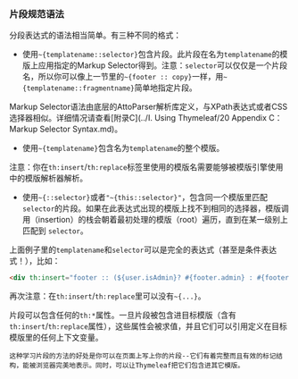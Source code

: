 ### 片段规范语法

分段表达式的语法相当简单。有三种不同的格式：

- 使用`~{templatename::selector}`包含片段。此片段在名为`templatename`的模版上应用指定的Markup Selector得到。注意：`selector`可以仅仅是一个片段名，所以你可以像上一节里的`~{footer :: copy}`一样，用`~{templatename::fragmentname}`简单地指定片段。

Markup Selector语法由底层的AttoParser解析库定义，与XPath表达式或者CSS选择器相似。详细情况请查看[附录C](../I. Using Thymeleaf/20 Appendix C：Markup Selector Syntax.md)。

- 使用`~{templatename}`包含名为`templatename`的整个模版。

注意：你在`th:insert`/`th:replace`标签里使用的模版名需要能够被模版引擎使用中的模版解析器解析。

- 使用`~{::selector}`或者`"~{this::selector}"`，包含同一个模版里匹配`selector`的片段。如果在此表达式出现的模版上找不到相同的选择器，模版调用（insertion）的栈会朝着最初处理的模版（root）遍历，直到在某一级别上匹配到 `selector`。

上面例子里的`templatename`和`selector`可以是完全的表达式（甚至是条件表达式！），比如：
```html
<div th:insert="footer :: (${user.isAdmin}? #{footer.admin} : #{footer.normaluser})"></div>
```

再次注意：在`th:insert`/`th:replace`里可以没有`~{...}`。

片段可以包含任何的`th:*`属性。一旦片段被包含进目标模版（含有`th:insert`/`th:replace`属性），这些属性会被求值，并且它们可以引用定义在目标模版里的任何上下文变量。

```
这种学习片段的方法的好处是你可以在页面上写上你的片段--它们有着完整而且有效的标记结构，能被浏览器完美地表示。同时，可以让Thymeleaf把它们包含进其它模版。
```